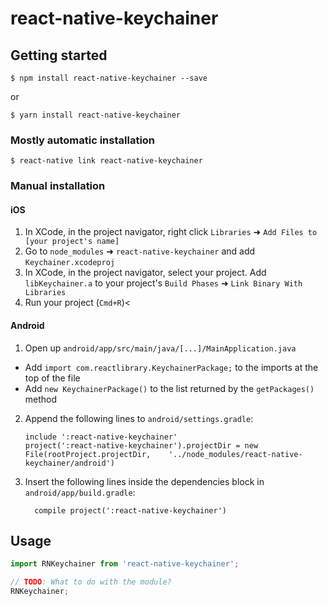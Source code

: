 # react-native-keychainer

## Getting started

`$ npm install react-native-keychainer --save`

or

`$ yarn install react-native-keychainer`

### Mostly automatic installation

`$ react-native link react-native-keychainer`

### Manual installation

#### iOS

1. In XCode, in the project navigator, right click `Libraries` ➜ `Add Files to [your project's name]`
2. Go to `node_modules` ➜ `react-native-keychainer` and add `Keychainer.xcodeproj`
3. In XCode, in the project navigator, select your project. Add `libKeychainer.a` to your project's `Build Phases` ➜ `Link Binary With Libraries`
4. Run your project (`Cmd+R`)<

#### Android

1. Open up `android/app/src/main/java/[...]/MainApplication.java`

- Add `import com.reactlibrary.KeychainerPackage;` to the imports at the top of the file
- Add `new KeychainerPackage()` to the list returned by the `getPackages()` method

2. Append the following lines to `android/settings.gradle`:
   ```
   include ':react-native-keychainer'
   project(':react-native-keychainer').projectDir = new File(rootProject.projectDir, 	'../node_modules/react-native-keychainer/android')
   ```
3. Insert the following lines inside the dependencies block in `android/app/build.gradle`:
   ```
     compile project(':react-native-keychainer')
   ```

## Usage

```javascript
import RNKeychainer from 'react-native-keychainer';

// TODO: What to do with the module?
RNKeychainer;
```
